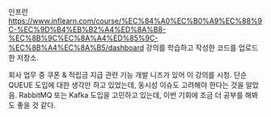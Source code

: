 인프런 https://www.inflearn.com/course/%EC%84%A0%EC%B0%A9%EC%88%9C-%EC%9D%B4%EB%B2%A4%ED%8A%B8-%EC%8B%9C%EC%8A%A4%ED%85%9C-%EC%8B%A4%EC%8A%B5/dashboard 강의를 학습하고 작성한 코드를 업로드한 저장소.

회사 업무 중 쿠폰 & 적립금 지급 관련 기능 개발 니즈가 있어 이 강의를 시청.
단순 QUEUE 도입에 대한 생각만 하고 있었는데, 동시성 이슈도 고려해야 한다는 것을 알았음.
RabbitMQ 또는 Kafka 도입을 고민하고 있는데, 이번 기회에 조금 더 공부를 해봐도 좋을 것 같다.
